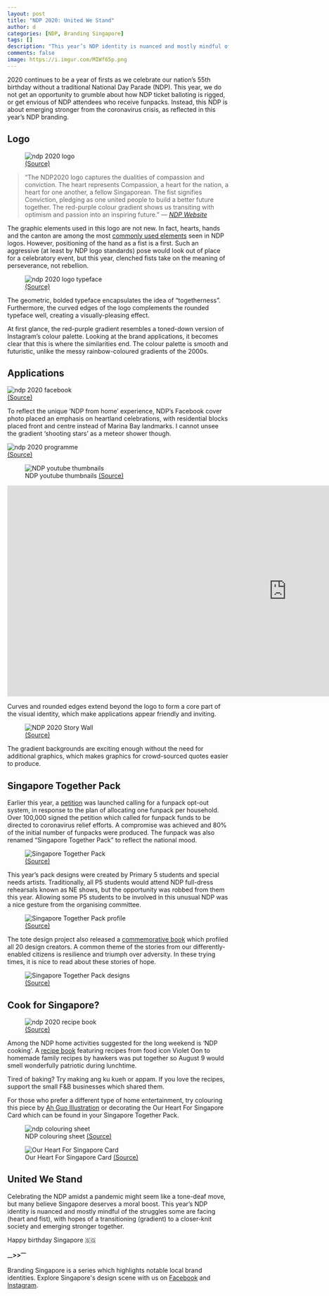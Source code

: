 ```yaml
---
layout: post
title: "NDP 2020: United We Stand"
author: d
categories: [NDP, Branding Singapore]
tags: []
description: "This year’s NDP identity is nuanced and mostly mindful of the struggles some are facing."
comments: false
image: https://i.imgur.com/MIWf65p.png
---
```


2020 continues to be a year of firsts as we celebrate our nation’s 55th birthday without a traditional National Day Parade (NDP). This year, we do not get an opportunity to grumble about how NDP ticket balloting is rigged, or get envious of NDP attendees who receive funpacks. Instead, this NDP is about emerging stronger from the coronavirus crisis, as reflected in this year’s NDP branding. 

<h2>Logo</h2>

<figure>
<img src="https://i.imgur.com/8TqrCoG.jpg" alt="ndp 2020 logo">
<figcaption><a href="https://www.facebook.com/NDPeeps/photos/a.493350233528/10158323993453529" target="_blank">(Source)</a></figcaption>
</figure>

> “The NDP2020 logo captures the dualities of compassion and conviction. The heart represents Compassion, a heart for the nation, a heart for one another, a fellow Singaporean. The fist signifies Conviction, pledging as one united people to build a better future together. The red-purple colour gradient shows us transiting with optimism and passion into an inspiring future.” <cite>— <a href="https://www.ndp.gov.sg/about/theme-and-logo/" target="_blank">NDP Website</a></cite>

The graphic elements used in this logo are not new. In fact, hearts, hands and the canton are among the most <a href="https://dis-sg.github.io/NDP-Logos-sorted-1/" target="_blank">commonly used elements</a> seen in NDP logos. However, positioning of the hand as a fist is a first. Such an aggressive (at least by NDP logo standards) pose would look out of place for a celebratory event, but this year, clenched fists take on the meaning of perseverance, not rebellion. 

<figure>
<img src="https://i.imgur.com/zxPWtbr.png" alt="ndp 2020 logo typeface">
<figcaption><a href="https://www.facebook.com/NDPeeps/photos/a.493350233528/10158323993453529" target="_blank">(Source)</a></figcaption>
</figure>

The geometric, bolded typeface encapsulates the idea of “togetherness”. Furthermore, the curved edges of the logo complements the rounded typeface well, creating a visually-pleasing effect. 

At first glance, the red-purple gradient resembles a toned-down version of Instagram’s colour palette. Looking at the brand applications, it becomes clear that this is where the similarities end. The colour palette is smooth and futuristic, unlike the messy rainbow-coloured gradients of the 2000s.

<h2>Applications</h2>
<img src="https://i.imgur.com/gXqJO14.jpg" alt="ndp 2020 facebook">
<figcaption><a href="https://www.facebook.com/NDPeeps/photos/p.10158324039163529/10158324039163529" target="_blank">(Source)</a></figcaption>
</figure>

To reflect the unique ‘NDP from home’ experience, NDP’s Facebook cover photo placed an emphasis on heartland celebrations, with residential blocks placed front and centre instead of Marina Bay landmarks. I cannot unsee the gradient ‘shooting stars’ as a meteor shower though. 

<img src="https://i.imgur.com/BvhkuS1.png" alt="ndp 2020 programme">
<figcaption><a href="https://www.facebook.com/NDPeeps/photos/a.10152451349523529/10158554540313529" target="_blank">(Source)</a></figcaption>
</figure>

<figure>
<img src="https://i.imgur.com/Gg69En7.png" alt="NDP youtube thumbnails">
<figcaption>NDP youtube thumbnails <a href="https://www.youtube.com/user/NDPeeps" target="_blank">(Source)</a></figcaption>
</figure>

<div class="video-responsive"><iframe width="1269" height="480" src="https://www.youtube.com/embed/g7UrvDS6U-8" frameborder="0" allow="accelerometer; autoplay; encrypted-media; gyroscope; picture-in-picture" allowfullscreen></iframe></div>

Curves and rounded edges extend beyond the logo to form a core part of the visual identity, which make applications appear friendly and inviting.  

<figure>
<img src="https://i.imgur.com/ywOPjTA.png" alt="NDP 2020 Story Wall">
<figcaption><a href="https://www.ndp.gov.sg/ourheartforsg/story-wall" target="_blank">(Source)</a></figcaption>
</figure>

The gradient backgrounds are exciting enough without the need for additional graphics, which makes graphics for crowd-sourced quotes easier to produce.

<h2>Singapore Together Pack</h2>

Earlier this year, a <a href="https://www.change.org/p/ndp-2020-opt-out-from-receiving-ndp-2020-funpack" target="_blank">petition</a> was launched calling for a funpack opt-out system, in response to the plan of allocating one funpack per household. Over 100,000 signed the petition which called for funpack funds to be directed to coronavirus relief efforts. A compromise was achieved and 80% of the initial number of funpacks were produced. The funpack was also renamed “Singapore Together Pack” to reflect the national mood. 

<figure>
<img src="https://i.imgur.com/fjdMHJu.jpg" alt="Singapore Together Pack">
<figcaption><a href="https://www.channelnewsasia.com/news/singapore/ndp-fun-pack-hand-sanitisers-thermometer-face-mask-12806874" target="_blank">(Source)</a></figcaption>
</figure>

This year’s pack designs were created by Primary 5 students and special needs artists. Traditionally, all P5 students would attend NDP full-dress rehearsals known as NE shows, but the opportunity was robbed from them this year. Allowing some P5 students to be involved in this unusual NDP was a nice gesture from the organising committee.

<figure>
<img src="https://i.imgur.com/nX1WLwM.jpg" alt="Singapore Together Pack profile">
<figcaption><a href="https://www.ndp.gov.sg/whatshappening/sgtogetherpack/overview" target="_blank">(Source)</a></figcaption>
</figure>

The tote design project also released a <a href="https://www.ndp.gov.sg/files/eBook_compressed.pdf" target="_blank">commemorative book</a> which profiled all 20 design creators. A common theme of the stories from our differently-enabled citizens is resilience and triumph over adversity. In these trying times, it is nice to read about these stories of hope.

<figure>
<img src="https://i.imgur.com/KKgLCOg.png" alt="Singapore Together Pack designs">
<figcaption><a href="https://www.todayonline.com/8days/liveandlearn/style/these-ndp-singapore-together-pack-tote-bags-have-popped-carousell-are-they" target="_blank">(Source)</a></figcaption>
</figure>

<h2>Cook for Singapore?</h2>
<figure>
<img src="https://i.imgur.com/q3Wpddv.png" alt="ndp 2020 recipe book">
<figcaption><a href="https://www.ndp.gov.sg/whats-happening/afternoon/home-based-family-activities" target="_blank">(Source)</a></figcaption>
</figure>

Among the NDP home activities suggested for the long weekend is ‘NDP cooking’. A <a href="https://online.flippingbook.com/view/44566/" target="_blank">recipe book</a> featuring recipes from food icon Violet Oon to homemade family recipes by hawkers was put together so August 9 would smell wonderfully patriotic during lunchtime. 

Tired of baking? Try making ang ku kueh or appam. If you love the recipes, support the small F&B businesses which shared them. 

For those who prefer a different type of home entertainment, try colouring this piece by <a href="https://www.facebook.com/kowfonglee/" target="_blank">Ah Guo Illustration</a> or decorating the Our Heart For Singapore Card which can be found in your Singapore Together Pack. 

<figure>
<img src="https://i.imgur.com/b8oD3Ja.jpg" alt="ndp colouring sheet">
<figcaption>NDP colouring sheet <a href="https://www.ndp.gov.sg/whats-happening/afternoon/children-friendly-activities" target="_blank">(Source)</a></figcaption>
</figure>

<figure>
<img src="https://i.imgur.com/TDbrwjq.png" alt="Our Heart For Singapore Card">
<figcaption>Our Heart For Singapore Card <a href="" target="_blank">(Source)</a></figcaption>
</figure>

<h2>United We Stand</h2>
Celebrating the NDP amidst a pandemic might seem like a tone-deaf move, but many believe Singapore deserves a moral boost. This year’s NDP identity is nuanced and mostly mindful of the struggles some are facing (heart and fist), with hopes of a transitioning (gradient) to a closer-knit society and emerging stronger together. 

Happy birthday Singapore 🇸🇬

<strong><sub>—</sub>><sub></sub>><sup>—</sup></strong>

Branding Singapore is a series which highlights notable local brand identities. Explore Singapore's design scene with us on <a href="https://www.facebook.com/designinsingapore/">Facebook</a> and <a href="https://www.instagram.com/designinsingapore/">Instagram</a>. 
